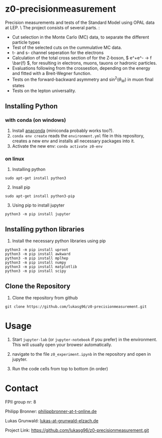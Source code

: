 # z0-precisionmeasurement

Precision measurements and tests of the Standard Model using OPAL data at LEP. \\
The project consists of several parts. :

- Cut selection in the Monte Carlo (MC) data, to separate the different particle types
- Test of the selected cuts on the cummulative MC data.
- t- and s- channel seperation for the electrons
- Calculation of the total cross section of for the Z-boson, $ e^+e^- -> f \bar{f} $, for resulting in electrons, muons, tauons or hadronic particles.
- Evaluations following from the crossestion, depending on the energy and fitted with a Breit-Wegner function.
- Tests on the forward-backward asymmetry and $\sin^2(\theta_\text{W})$ in muon final states
- Tests on the lepton universality.

## Installing Python

### with conda (on windows)

1. Install [anaconda](https://docs.anaconda.com/anaconda/install/) (miniconda probably works too?).
2. `conda env create` reads the `environment.yml` file in this
    repository, creates a new env and installs all necessary packages
    into it.
3. Activate the new env: `conda activate z0-env`

### on linux

1. Installing python

```
sudo apt-get install python3
```

2. Insall pip

```
sudo apt-get install python3-pip
```

3. Using pip to install jupyter

```
python3 -m pip install jupyter
```

## Installing python libraries

1. Install the necessary python libraries using pip

```
python3 -m pip install uproot
python3 -m pip install awkward
python3 -m pip install mplhep
python3 -m pip install numpy
python3 -m pip install matplotlib
python3 -m pip install scipy
```

## Clone the Repository

1. Clone the repository from github

```
git clone https://github.com/lukasg96/z0-precisionmeasurement.git
```

# Usage

1. Start `jupyter-lab` (or `jupyter-notebook` if you prefer) in the
    environment. This will usually open your browesr automatically.

2. navigate to the file `z0_experiment.ipynb` in the repository and open in jupyter.

3. Run the code cells from top to bottom (in order)

# Contact

FPII group nr: 8

Philipp Bronner: [philippbronner-at-t-online.de](http://philippbronner-at-t-online.de)

Lukas Grunwald: [lukas-at-grunwald-elzach.de](http://lukas-at-grunwald-elzach.de)

Project Link: https://github.com/lukasg96/z0-precisionmeasurement.git


